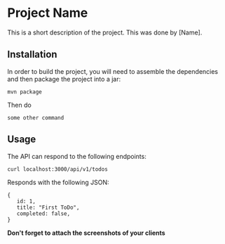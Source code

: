 # Project Name

This is a short description of the project. This was done by [Name].

## Installation
In order to build the project, you will need to assemble the dependencies and then package the project into a jar:

```mvn package```

Then do

```some other command```

## Usage
The API can respond to the following endpoints:

```curl localhost:3000/api/v1/todos```

Responds with the following JSON:

```
{
   id: 1,
   title: "First ToDo",
   completed: false,
}
```

**Don't forget to attach the screenshots of your clients**

